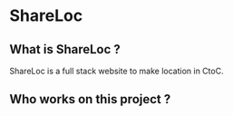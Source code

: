 # ShareLoc

## What is ShareLoc ?
ShareLoc is a full stack website to make location in CtoC.

## Who works on this project ? 
